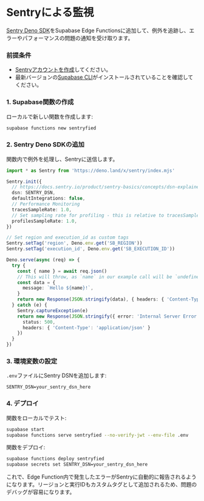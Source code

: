 # Sentryによる監視

[Sentry Deno SDK](https://docs.sentry.io/platforms/javascript/guides/deno/)をSupabase Edge Functionsに追加して、例外を追跡し、エラーやパフォーマンスの問題の通知を受け取ります。

### 前提条件

- [Sentryアカウントを作成](https://sentry.io/signup/)してください。
- 最新バージョンの[Supabase CLI](/docs/guides/cli#installation)がインストールされていることを確認してください。

### 1. Supabase関数の作成

ローカルで新しい関数を作成します:

```bash
supabase functions new sentryfied
```

### 2. Sentry Deno SDKの追加

関数内で例外を処理し、Sentryに送信します。

```typescript
import * as Sentry from 'https://deno.land/x/sentry/index.mjs'

Sentry.init({
  // https://docs.sentry.io/product/sentry-basics/concepts/dsn-explainer/#where-to-find-your-dsn
  dsn: SENTRY_DSN,
  defaultIntegrations: false,
  // Performance Monitoring
  tracesSampleRate: 1.0,
  // Set sampling rate for profiling - this is relative to tracesSampleRate
  profilesSampleRate: 1.0,
})

// Set region and execution_id as custom tags
Sentry.setTag('region', Deno.env.get('SB_REGION'))
Sentry.setTag('execution_id', Deno.env.get('SB_EXECUTION_ID'))

Deno.serve(async (req) => {
  try {
    const { name } = await req.json()
    // This will throw, as `name` in our example call will be `undefined`
    const data = {
      message: `Hello ${name}!`,
    }
    return new Response(JSON.stringify(data), { headers: { 'Content-Type': 'application/json' } })
  } catch (e) {
    Sentry.captureException(e)
    return new Response(JSON.stringify({ error: 'Internal Server Error' }), {
      status: 500,
      headers: { 'Content-Type': 'application/json' }
    })
  }
})
```

### 3. 環境変数の設定

`.env`ファイルにSentry DSNを追加します:

```
SENTRY_DSN=your_sentry_dsn_here
```

### 4. デプロイ

関数をローカルでテスト:

```bash
supabase start
supabase functions serve sentryfied --no-verify-jwt --env-file .env
```

関数をデプロイ:

```bash
supabase functions deploy sentryfied
supabase secrets set SENTRY_DSN=your_sentry_dsn_here
```

これで、Edge Function内で発生したエラーがSentryに自動的に報告されるようになります。リージョンと実行IDもカスタムタグとして追加されるため、問題のデバッグが容易になります。
